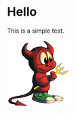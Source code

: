 # Hello

This is a  simple test.

![Beastie][beastie]

[beastie]: https://github.com/karoly-arnhoffer/karoly-arnhoffer.github.io/blob/master/_posts/Bsd_daemon.jpg "Beastie"
